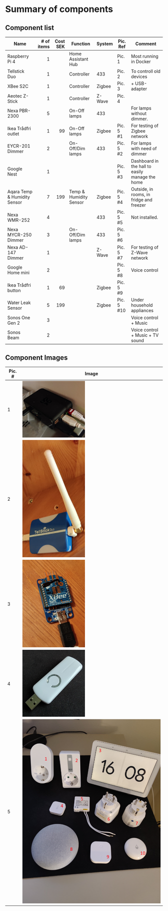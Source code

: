 # Summary of components
## Component list

| Name                         | # of items | Cost SEK | Function               | System | Pic. Ref   | Comment                                         |
| ---------------------------- | ---------: | -------: | ---------------------- | ------ | ---------- | ----------------------------------------------- |
| Raspberry Pi 4               |          1 |          | Home Assistant Hub     |        | Pic. 1     | Most running in Docker                          |
| Tellstick Duo                |          1 |          | Controller             | 433    | Pic. 2     | To controll old devices                         |
| XBee S2C                     |          1 |          | Controller             | Zigbee | Pic. 3     | + USB-adapter                                   |
| Aeotec Z-Stick               |          1 |          | Controller             | Z-Wave | Pic. 4     |                                                 |
| Nexa PBR-2300                |          5 |          | On-Off lamps           | 433    |            | For lamps without dimmer.                       |
| Ikea Trådfri outlet          |          1 |       99 | On-Off lamps           | Zigbee | Pic. 5 #1  | For testing of Zigbee network                   |
| EYCR-201 Dimmer              |          2 |          | On-Off/Dim lamps       | 433    | Pic. 5 #2  | For lamps with need of dimmer                   |
| Google Nest                  |          1 |          |                        |        | Pic. 5 #3  | Dashboard in the hall to easily manage the home |
| Aqara Temp & Humidity Sensor |          7 |      199 | Temp & Humidity Sensor | Zigbee | Pic. 5 #4  | Outside, in rooms, in fridge and freezer        |
| Nexa WMR-252                 |          4 |          |                        | 433    | Pic. 5 #5  | Not installed.                                  |
| Nexa MYCR-250 Dimmer         |          3 |          | On-Off/Dim lamps       | 433    | Pic. 5 #6  |                                                 |
| Nexa AD-147 Dimmer           |          1 |          |                        | Z-Wave | Pic. 5 #7  | For testing of Z-Wave network                   |
| Google Home mini             |          2 |          |                        |        | Pic. 5 #8  | Voice control                                   |
| Ikea Trådfri button          |          1 |       69 |                        | Zigbee | Pic. 5 #9  |                                                 |
| Water Leak Sensor            |          5 |      199 |                        | Zigbee | Pic. 5 #10 | Under household appliances                      |
| Sonos One Gen 2              |          3 |          |                        |        |            | Voice control + Music                           |
| Sonos Beam                   |          2 |          |                        |        |            | Voice control + Music + TV sound                |

## Component Images

| Pic. # | Image                                           |
| ------ | ----------------------------------------------- |
| 1      | <img src="media/raspberrypi.jpg" width="200">   |
| 2      | <img src="media/tellstick_duo.jpg" width="200"> |
| 3      | <img src="media/xbee_s2c.jpg" width="200">      |
| 4      | <img src="media/aeotec_zwave.png" width="200">  |
| 5      | <img src="media/components.jpg" width="600">    |